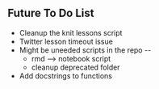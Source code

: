 ## Future To Do List
* Cleanup the knit lessons script
* Twitter lesson timeout issue
* Might be uneeded scripts in the repo --
    * rmd --> notebook script  
    * cleanup deprecated folder
* Add docstrings to functions
